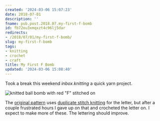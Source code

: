 ```yaml
---
created: '2024-03-06 15:07:23'
date: 2018-07-01
description: ''
fname: pub.post.2018.07.my-first-f-bomb
id: fb72ou3xmqxzt4c96lj5dar
redirects:
- /2018/07/01/my-first-f-bomb/
slug: my-first-f-bomb
tags:
- knitting
- crochet
- craft
title: My First F Bomb
updated: '2024-03-06 15:08:40'
---
```


Took a break this weekend *inbox.knitting* a quick yarn project.
<!--more-->

![knitted ball bomb with red "F" stitched on](assets/img/2018/cover-2018-07-01.jpg)

The [original pattern](https://www.ravelry.com/patterns/library/the-f-bomb) uses [duplicate stitch knitting](https://www.wikihow.com/Knit-the-Duplicate-Stitch) for the letter, but after a couple frustrated hours I gave up on that and crocheted the letter on. I expect to make more of these. The lettering should improve.